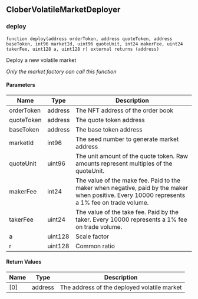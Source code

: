 ## CloberVolatileMarketDeployer

### deploy

```solidity
function deploy(address orderToken, address quoteToken, address baseToken, int96 marketId, uint96 quoteUnit, int24 makerFee, uint24 takerFee, uint128 a, uint128 r) external returns (address)
```

Deploy a new volatile market

_Only the market factory can call this function_

#### Parameters

| Name | Type | Description |
| ---- | ---- | ----------- |
| orderToken | address | The NFT address of the order book |
| quoteToken | address | The quote token address |
| baseToken | address | The base token address |
| marketId | int96 | The seed number to generate market address |
| quoteUnit | uint96 | The unit amount of the quote token. Raw amounts represent multiples of the quoteUnit. |
| makerFee | int24 | The value of the make fee.        Paid to the maker when negative, paid by the maker when positive.        Every 10000 represents a 1% fee on trade volume. |
| takerFee | uint24 | The value of the take fee.        Paid by the taker. Every 10000 represents a 1% fee on trade volume. |
| a | uint128 | Scale factor |
| r | uint128 | Common ratio |

#### Return Values

| Name | Type | Description |
| ---- | ---- | ----------- |
| [0] | address | The address of the deployed volatile market |

